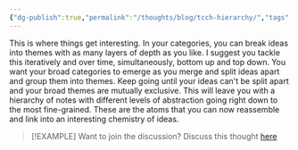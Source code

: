 ```yaml
---
{"dg-publish":true,"permalink":"/thoughts/blog/tcch-hierarchy/","tags":["blogged","refactored","zettelkasten"],"created":"2025-09-25T19:03:44.538+01:00","updated":"2025-09-25T19:22:58.594+01:00"}
---
```


This is where things get interesting. In your categories, you can break ideas into themes with as many layers of depth as you like. I suggest you tackle this iteratively and over time, simultaneously, bottom up and top down. You want your broad categories to emerge as you merge and split ideas apart and group them into themes. Keep going until your ideas can't be split apart and your broad themes are mutually exclusive. This will leave you with a hierarchy of notes with different levels of abstraction going right down to the most fine-grained. These are the atoms that you can now reassemble and link into an interesting chemistry of ideas.


> [!EXAMPLE] Want to join the discussion? Discuss this thought [here](https://bsky.app/profile/craigtkhill.bsky.social)
